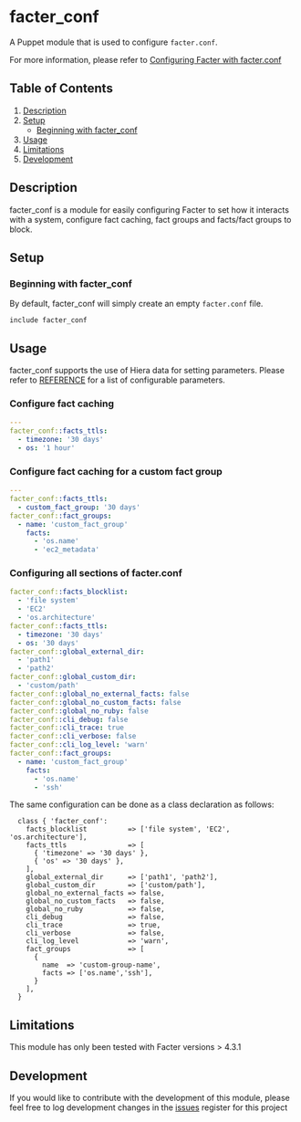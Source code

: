 # facter_conf

A Puppet module that is used to configure ```facter.conf```.

For more information, please refer to [Configuring Facter with facter.conf][1]

## Table of Contents

1. [Description](#description)
1. [Setup](#setup)
    * [Beginning with facter_conf](#beginning-with-facter_conf)
1. [Usage](#usage)
1. [Limitations](#limitations)
1. [Development](#development)

## Description

facter_conf is a module for easily configuring Facter to set how it interacts with a system, configure fact caching, fact groups and facts/fact groups to block. 

## Setup

### Beginning with facter_conf

By default, facter_conf will simply create an empty ```facter.conf``` file.

```puppet
include facter_conf
```

## Usage

facter_conf supports the use of Hiera data for setting parameters.  Please refer to [REFERENCE][2] for a list of configurable parameters. 

### Configure fact caching

```yaml
---
facter_conf::facts_ttls:
  - timezone: '30 days'
  - os: '1 hour'
```

### Configure fact caching for a custom fact group

```yaml
---
facter_conf::facts_ttls:
  - custom_fact_group: '30 days'
facter_conf::fact_groups:
  - name: 'custom_fact_group'
    facts:
      - 'os.name'
      - 'ec2_metadata'
```

### Configuring all sections of facter.conf

```yaml
facter_conf::facts_blocklist: 
  - 'file system'
  - 'EC2' 
  - 'os.architecture'
facter_conf::facts_ttls:
  - timezone: '30 days'
  - os: '30 days'
facter_conf::global_external_dir:
  - 'path1'
  - 'path2'
facter_conf::global_custom_dir:
  - 'custom/path'
facter_conf::global_no_external_facts: false
facter_conf::global_no_custom_facts: false
facter_conf::global_no_ruby: false
facter_conf::cli_debug: false
facter_conf::cli_trace: true
facter_conf::cli_verbose: false
facter_conf::cli_log_level: 'warn'
facter_conf::fact_groups:
  - name: 'custom_fact_group'
    facts:
      - 'os.name'
      - 'ssh'
```

The same configuration can be done as a class declaration as follows:

```puppet
  class { 'facter_conf':
    facts_blocklist          => ['file system', 'EC2', 'os.architecture'],
    facts_ttls               => [
      { 'timezone' => '30 days' },
      { 'os' => '30 days' },
    ],
    global_external_dir      => ['path1', 'path2'],
    global_custom_dir        => ['custom/path'],
    global_no_external_facts => false,
    global_no_custom_facts   => false,
    global_no_ruby           => false,
    cli_debug                => false,
    cli_trace                => true,
    cli_verbose              => false,
    cli_log_level            => 'warn',
    fact_groups              => [
      {
        name  => 'custom-group-name',
        facts => ['os.name','ssh'],
      }
    ],
  }
```

## Limitations

This module has only been tested with Facter versions > 4.3.1

## Development

If you would like to contribute with the development of this module, please feel free to log development changes in the [issues][3] register for this project

[1]: https://www.puppet.com/docs/puppet/latest/configuring_facter.html
[2]: https://forge.puppet.com/modules/jortencio/facter_conf/reference
[3]: https://github.com/jortencio/facter_conf/issues
